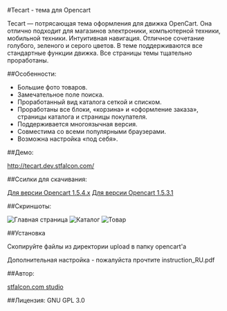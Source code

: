 #Tecart - тема для Opencart

Tecart — потрясающая тема оформления для движка OpenCart. Она отлично подходит для магазинов электроники, компьютерной техники, мобильной техники. Интуитивная навигация. Отличное сочетание голубого, зеленого и серого цветов. В теме поддерживаются все стандартные функции движка. Все страницы темы тщательно проработаны.

##Особенности:
- Большие фото товаров.
- Замечательное поле поиска.
- Проработанный вид каталога сеткой и списком.
- Проработаны все блоки, «корзина» и «оформление заказа», страницы каталога и страницы покупателя.
- Поддерживается многоязычная версия.
- Совместима со всеми популярными браузерами.
- Возможна настройка «под себя».


##Демо:

http://tecart.dev.stfalcon.com/

##Ссилки для скачивания:

<a href="https://github.com/stfalcon-studio/opencart-theme_tecart/zipball/master">Для версии Opencart 1.5.4.x</a>
<a href="https://github.com/stfalcon-studio/opencart-theme_tecart/zipball/opencart_1.5.3.1">Для версии Opencart 1.5.3.1</a>

##Скриншоты:

![Главная страница](https://github.com/stfalcon-studio/opencart-theme_tecart/raw/master/images/main.png "Главная страница")
![Каталог](https://github.com/stfalcon-studio/opencart-theme_tecart/raw/master/images/catalog.png "Каталог")
![Товар](https://github.com/stfalcon-studio/opencart-theme_tecart/raw/master/images/item.png "Товар")

##Установка

Скопируйте файлы из директории upload в папку opencart'a

Дополнительная настройка - пожалуйста прочтите instruction_RU.pdf


##Автор: 

<a href="http://stfalcon.com/">stfalcon.com studio</a>

##Лицензия: 
GNU GPL 3.0
